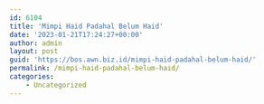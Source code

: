 ```yaml
---
id: 6104
title: 'Mimpi Haid Padahal Belum Haid'
date: '2023-01-21T17:24:27+00:00'
author: admin
layout: post
guid: 'https://bos.awn.biz.id/mimpi-haid-padahal-belum-haid/'
permalink: /mimpi-haid-padahal-belum-haid/
categories:
    - Uncategorized
---
```


